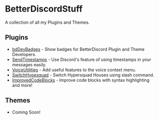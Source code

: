 # BetterDiscordStuff
A collection of all my Plugins and Themes.

## Plugins
- [bdDevBadges](https://github.com/Taimoor-Tariq/BetterDiscordStuff/tree/main/Plugins/bdDevBadges) - Show badges for BetterDiscord Plugin and Theme Developers.
- [SendTimestamps](https://github.com/Taimoor-Tariq/BetterDiscordStuff/tree/main/Plugins/SendTimestamps) - Use Discord's feature of using timestamps in your messages easily.
- [VoiceUtilities](https://github.com/Taimoor-Tariq/BetterDiscordStuff/tree/main/Plugins/VoiceUtilities) - Add useful features to the voice context menu.
- [SwitchHypesquad](https://github.com/Taimoor-Tariq/BetterDiscordStuff/tree/main/Plugins/SwitchHypesquad) - Switch Hypersquad Houses using slash command.
- [ImprovedCodeBlocks](https://github.com/Taimoor-Tariq/BetterDiscordStuff/tree/main/Plugins/ImprovedCodeBlocks) - Improve code blocks with syntax highlighting and more!

## Themes
- Coming Soon!
